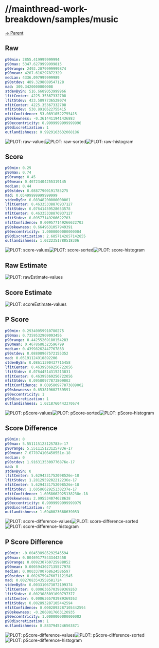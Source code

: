 
# //mainthread-work-breakdown/samples/music

[→ Parent](../..)


## Raw


```yaml
p90min: 2855.419999999994
p90max: 5347.6279999999815
p90range: 2492.2079999999874
p90mean: 4207.616297872329
median: 4336.097999999989
p90stdev: 489.3298089547128
mad: 309.3420000000008
stdevBySn: 516.6689053999966
lfitCenter: 4225.35367332708
lfitStdev: 423.5897736528074
mfitCenter: 4225.35367332708
mfitStdev: 530.8910522755415
mfitConfidence: 53.08910522755415
p90skewness: -0.3614411941436883
p90eccentricity: 0.9999999999999996
p90discretization: 1
outlandishness: 0.9929163632068186

```

![PLOT: raw-values](./raw/values.svg)![PLOT: raw-sorted](./raw/sorted.svg)![PLOT: raw-histogram](./raw/histogram.svg)
## Score


```yaml
p90min: 0.29
p90max: 0.74
p90range: 0.45
p90mean: 0.46723404255319145
median: 0.44
p90stdev: 0.08877900191785275
mad: 0.05499999999999999
stdevBySn: 0.08348200000000001
lfitCenter: 0.46335338876937127
lfitStdev: 0.07641459528653578
mfitCenter: 0.46335338876937127
mfitStdev: 0.09577149266622703
mfitConfidence: 0.009577149266622703
p90skewness: 0.6649631057949391
p90eccentricity: 1.0000000000000004
p90discretization: 2.6857142857142855
outlandishness: 1.0222351780518306

```

![PLOT: score-values](./score/values.svg)![PLOT: score-sorted](./score/sorted.svg)![PLOT: score-histogram](./score/histogram.svg)
## Raw Estimate

![PLOT: rawEstimate-values](./rawEstimate/values.svg)
## Score Estimate

![PLOT: scoreEstimate-values](./scoreEstimate/values.svg)
## P Score


```yaml
p90min: 0.29340059910780275
p90max: 0.7359532909093456
p90range: 0.44255269180154283
p90mean: 0.4678688323596799
median: 0.43998262447767833
p90stdev: 0.08808967572155352
mad: 0.05191124910892206
stdevBySn: 0.08611390437715458
lfitCenter: 0.46399369256722056
lfitStdev: 0.07644514315213831
mfitCenter: 0.46399369256722056
mfitStdev: 0.09580977873809002
mfitConfidence: 0.009580977873809002
p90skewness: 0.653819602759591
p90eccentricity: 1
p90discretization: 1
outlandishness: 1.0218760443370674

```

![PLOT: pScore-values](./pScore/values.svg)![PLOT: pScore-sorted](./pScore/sorted.svg)![PLOT: pScore-histogram](./pScore/histogram.svg)
## Score Difference


```yaml
p90min: 0
p90max: 5.551115123125783e-17
p90range: 5.551115123125783e-17
p90mean: 7.677074106450551e-18
median: 0
p90stdev: 1.9163135309776876e-17
mad: 0
stdevBySn: 0
lfitCenter: 5.6294231752098526e-18
lfitStdev: 1.2812959202212236e-17
mfitCenter: 5.6294231752098526e-18
mfitStdev: 1.6058662925138237e-17
mfitConfidence: 1.6058662925138238e-18
p90skewness: 2.095534074628638
p90eccentricity: 0.9999999999999979
p90discretization: 47
outlandishness: 1.6940023668639053

```

![PLOT: score-difference-values](./score-difference/values.svg)![PLOT: score-difference-sorted](./score-difference/sorted.svg)![PLOT: score-difference-histogram](./score-difference/histogram.svg)
## P Score Difference


```yaml
p90min: -0.004538985292545594
p90max: 0.004691775433442458
p90range: 0.009230760725988052
p90mean: 0.0005943027135577978
median: 0.00033700768624586597
p90stdev: 0.0026759476071121545
mad: 0.0027083543558581724
stdevBySn: 0.003310673072199374
lfitCenter: 0.0006365703989369263
lfitStdev: 0.0023085091090797377
mfitCenter: 0.0006365703989369263
mfitStdev: 0.002893287105442594
mfitConfidence: 0.0002893287105442594
p90skewness: -0.2868817663120935
p90eccentricity: 1.0000000000000002
p90discretization: 1
outlandishness: 0.8837945246563871

```

![PLOT: pScore-difference-values](./pScore-difference/values.svg)![PLOT: pScore-difference-sorted](./pScore-difference/sorted.svg)![PLOT: pScore-difference-histogram](./pScore-difference/histogram.svg)